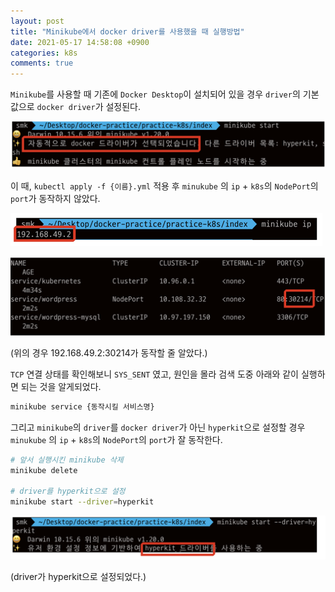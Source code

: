 ```yaml
---
layout: post
title: "Minikube에서 docker driver를 사용했을 때 실행방법"
date: 2021-05-17 14:58:08 +0900
categories: k8s
comments: true 
---
```


`Minikube`를 사용할 때 기존에 `Docker Desktop`이 설치되어 있을 경우 `driver`의 기본값으로 `docker driver`가 설정된다.

![Minikube-1](https://github.com/mkshin96/mkshin96.github.io/blob/master/images/Minikube-1.png?raw=true)

이 때, `kubectl apply -f {이름}.yml`  적용 후 `minukube` 의 `ip` +  `k8s`의 `NodePort`의 `port`가 동작하지 않았다.

![Minikube-2](https://github.com/mkshin96/mkshin96.github.io/blob/master/images/Minikube-4.png?raw=true)													

![Minikube-3](https://github.com/mkshin96/mkshin96.github.io/blob/master/images/Minikube-2.png?raw=true)

(위의 경우 192.168.49.2:30214가 동작할 줄 알았다.)

`TCP` 연결 상태를 확인해보니 `SYS_SENT` 였고, 원인을 몰라 검색 도중 아래와 같이 실행하면 되는 것을 알게되었다.

~~~bash
minikube service {동작시킬 서비스명}
~~~

그리고 `minikube`의 `driver`를 `docker driver`가 아닌 `hyperkit`으로 설정할 경우 `minukube` 의 `ip` +  `k8s`의 `NodePort`의 `port`가 잘 동작한다.

~~~bash
# 앞서 실행시킨 minikube 삭제
minikube delete

# driver를 hyperkit으로 설정
minikube start --driver=hyperkit
~~~

![Minikube-4](https://github.com/mkshin96/mkshin96.github.io/blob/master/images/Minikube-3.png?raw=true)

(driver가 hyperkit으로 설정되었다.)

